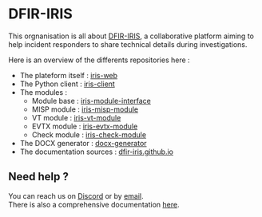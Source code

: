 # DFIR-IRIS
This orgnanisation is all about [DFIR-IRIS](https://dfir-iris.org), a collaborative platform aiming 
to help incident responders to share technical details during investigations.

Here is an overview of the differents repositories here : 
 - The plateform itself : [iris-web](https://github.com/dfir-iris/iris-web) 
 - The Python client : [iris-client](https://github.com/dfir-iris/iris-client)
 - The modules : 
    - Module base : [iris-module-interface](https://github.com/dfir-iris/iris-module-interface)
    - MISP module : [iris-misp-module](https://github.com/dfir-iris/iris-misp-module)
    - VT module : [iris-vt-module](https://github.com/dfir-iris/iris-vt-module)
    - EVTX module : [iris-evtx-module](https://github.com/dfir-iris/iris-evtx-module)
    - Check module : [iris-check-module](https://github.com/dfir-iris/iris-check-module)
- The DOCX generator : [docx-generator](https://github.com/dfir-iris/docx-generator)
- The documentation sources : [dfir-iris.github.io](https://github.com/dfir-iris/dfir-iris.github.io)

## Need help ?
You can reach us on [Discord](https://discord.gg/76tM6QUJza) or by [email](mailto:contact@dfir-iris.org).  
There is also a comprehensive documentation [here](https://docs.dfir-iris.org/). 
